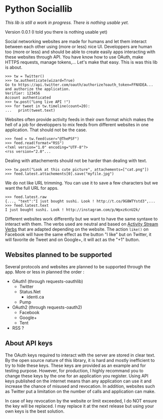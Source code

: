 Python Sociallib
================

_This lib is still a work in progress. There is nothing usable yet._

Version 0.0.1 (I told you there is nothing usable yet)

Social networking websites are made for humans and let them interact between each other using (more or less) nice UI. Developpers are human too (more or less) and should be able to create easily apps interacting with these websites through API. You have know how to use OAuth, make HTTPS requests, manage tokens,... Let's make that easy. This is was this lib is about.

    >>> tw = Twitter()
    >>> tw.authenticate(wizard=True)
    Go to https://api.twitter.com/oauth/authorize?oauth_token=FFNXDEA... and authorize the application.
    Verifier: 123456
    Account authenticated
    >>> tw.post("Long live API !")
    >>> for tweet in tw.timeline(count=20):
    ...   print(tweet.text)

Websites often provide activity feeds in their own format which makes the hell of a job for developpers to mix feeds from different websites in one application. That should not be the case.

    >>> feed = tw.feed(user="@ThePSF")
    >>> feed.read(format="RSS")
    <?xml version="1.0" encoding="UTF-8"?>
    <rss version="2.0"...

Dealing with attachements should not be harder than dealing with text.

    >>> tw.post("Look at this cute picture", attachements=["cat.png"])
    >>> feed.latest.attachements[0].save("myfile.jpg")

We do not like URL trimming. You can use it to save a few characters but we want the full URL for apps.

    >>> feed.latest.raw
    {..., "text":"I just bought sushi. Look ! http://t.co/9G8WTYstd3",...
    >>> feed.latest.text
    I just bought sushi. Look ! http://instagram.com/p/Wpxz6cnU2k/

Different websites work differently but we want to have the same syntaxe to interact with them. The verbs used are neutral and based on [Activity Stream Verbs](http://activitystrea.ms/specs/json/schema/activity-schema.html) that are adapted depending on the website. The action `like()` on Facebook will have the same effect as the button "I like" but on Twitter, it will favorite de Tweet and on Google+, it will act as the "+1" button.

## Websites planned to be supported

Several protocols and websites are planned to be supported through the app. More or less in planned the order :

* OAuth1 (through requests-oauthlib)
  * Twitter
  * Status.Net
    * identi.ca
  * Pump
* OAuth2 (through requests-oauth2)
  * Facebook
  * Google+
  * Tent
* RSS ?

## About API keys

The OAuth keys required to interact with the server are stored in clear text. By the open source nature of this library, it is hard and mostly inefficient to try to hide these keys. These keys are provided as an example and for testing purpose. However, for production, I highly recommand you to change these keys by the one for an application you register. Using API keys published on the internet means than any application can use it and increase the chance of misused and revocation. In addition, websites such as Twitter put a limitation on the number of calls and application can make.

In case of key revocation by the website or limit exceeded, I do NOT ensure the key will be replaced. I may replace it at the next release but using your own keys is the best solution.